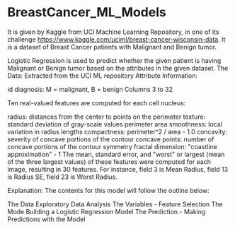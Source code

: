 # BreastCancer_ML_Models
It is given by Kaggle from UCI Machine Learning Repository, in one of its challenge
https://www.kaggle.com/uciml/breast-cancer-wisconsin-data. It is a dataset of Breast Cancer patients with Malignant and Benign tumor.

Logistic Regression is used to predict whether the given patient is having Malignant or Benign tumor based on the attributes in the given dataset.
The Data: Extracted from the UCI ML repository
Attribute Information:

id diagnosis: M = malignant, B = benign Columns 3 to 32

Ten real-valued features are computed for each cell nucleus:

radius: distances from the center to points on the perimeter texture: standard deviation of gray-scale values perimeter area smoothness: local variation in radius lengths compactness: perimeter^2 / area - 1.0 concavity: severity of concave portions of the contour concave points: number of concave portions of the contour symmetry fractal dimension: "coastline approximation" - 1 The mean, standard error, and "worst" or largest (mean of the three largest values) of these features were computed for each image, resulting in 30 features. For instance, field 3 is Mean Radius, field 13 is Radius SE, field 23 is Worst Radius.

Explanation: The contents for this model will follow the outline below:

The Data 
Exploratory Data Analysis 
The Variables - Feature 
Selection The Mode 
Building a Logistic Regression Model 
The Prediction - Making Predictions with the Model
